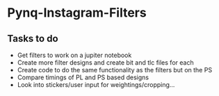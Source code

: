 # Pynq-Instagram-Filters
## Tasks to do
* Get filters to work on a jupiter notebook
* Create more filter designs and create bit and tlc files for each
* Create code to do the same functionality as the filters but on the PS
* Compare timings of PL and PS based designs
* Look into stickers/user input for weightings/cropping...
